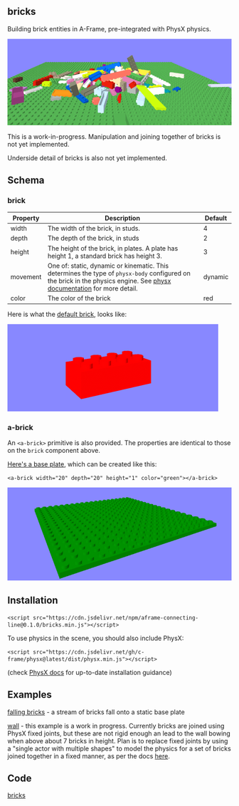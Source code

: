 ## bricks

Building brick entities in A-Frame, pre-integrated with PhysX physics.

![image-20230318102553587](image-20230318102553587.png)

This is a work-in-progress.  Manipulation and joining together of bricks is not yet implemented.

Underside detail of bricks is also not yet implemented.



## Schema

### brick

| Property | Description                                                  | Default |
| -------- | ------------------------------------------------------------ | ------- |
| width    | The width of the brick, in studs.                            | 4       |
| depth    | The depth of the brick, in studs                             | 2       |
| height   | The height of the brick, in plates.  A plate has height 1, a standard brick has height 3. | 3       |
| movement | One of: static, dynamic or kinematic.  This determines the type of `physx-body` configured on the brick in the physics engine.  See [physx documentation](https://github.com/c-frame/physx#component-physx-body) for more detail. | dynamic |
| color    | The color of the brick                                       | red     |

Here is what the [default brick](https://diarmidmackenzie.github.io/aframe-components/component-usage/bricks/single.html), looks like:

![image-20230318103822805](image-20230318103822805.png)

### a-brick

An `<a-brick>` primitive is also provided.  The properties are identical to those on the `brick` component above.



[Here's a base plate](https://diarmidmackenzie.github.io/aframe-components/component-usage/bricks/single-alt.html), which can be created like this:

```
<a-brick width="20" depth="20" height="1" color="green"></a-brick>
```

![image-20230318113905914](image-20230318113905914.png)





## Installation

```
<script src="https://cdn.jsdelivr.net/npm/aframe-connecting-line@0.1.0/bricks.min.js"></script>
```

To use physics in the scene, you should also include PhysX:

```
<script src="https://cdn.jsdelivr.net/gh/c-frame/physx@latest/dist/physx.min.js"></script>
```

(check [PhysX docs](https://github.com/c-frame/physx#installation) for up-to-date installation guidance)



## Examples

[falling bricks](https://diarmidmackenzie.github.io/aframe-components/component-usage/bricks/falling.html) - a stream of bricks fall onto a static base plate



[wall](https://diarmidmackenzie.github.io/aframe-components/component-usage/bricks/wall.html) - this example is a work in progress.  Currently bricks are joined using PhysX fixed joints, but these are not rigid enough an lead to the wall bowing when above about 7 bricks in height.  Plan is to replace fixed joints by using a "single actor with multiple shapes" to model the physics for a set of bricks joined together in a fixed manner, as per the docs [here](https://gameworksdocs.nvidia.com/PhysX/4.1/documentation/physxguide/Manual/Joints.html#fixed-joint).



## Code

[bricks](https://github.com/diarmidmackenzie/aframe-components/blob/main/components/bricks/index.js)